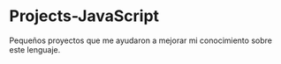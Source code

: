 # Projects-JavaScript
Pequeños proyectos que me ayudaron a mejorar mi conocimiento sobre este lenguaje.
